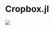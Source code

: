 # Cropbox.jl

[![](https://img.shields.io/badge/docs-dev-blue.svg)](https://cropbox.github.io/Cropbox.jl/dev/)
